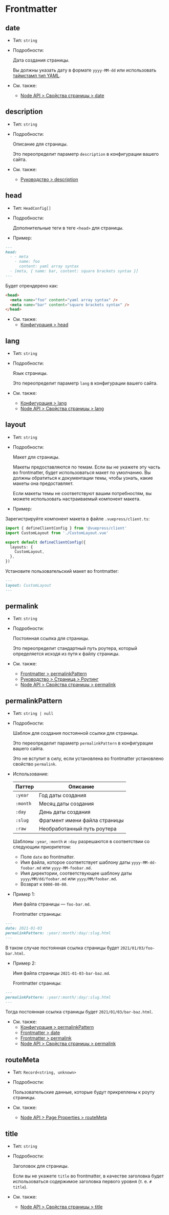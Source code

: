 # Frontmatter

<NpmBadge package="@vuepress/client" />
<NpmBadge package="@vuepress/markdown" />

## date

- Тип: `string`

- Подробности:

  Дата создания страницы.

  Вы должны указать дату в формате `yyyy-MM-dd` или использовать [таймстамп тип YAML](https://yaml.org/type/timestamp.html).

- См. также:
  - [Node API > Свойства страницы > date](./node-api.md#date)

## description

- Тип: `string`

- Подробности:

  Описание для страницы.

  Это переопределит параметр `description` в конфигурации вашего сайта.

- См. также:
  - [Руководство > description](./config.md#description)

## head

- Тип: `HeadConfig[]`

- Подробности:

  Дополнительные теги в теге `<head>` для страницы.

- Пример:

```md
---
head:
  - - meta
    - name: foo
      content: yaml array syntax
  - [meta, { name: bar, content: square brackets syntax }]
---
```

Будет отрендерено как:

```html
<head>
  <meta name="foo" content="yaml array syntax" />
  <meta name="bar" content="square brackets syntax" />
</head>
```

- См. также:
  - [Конфигурация > head](./config.md#head)

## lang

- Тип: `string`

- Подробности:

  Язык страницы.

  Это переопределит параметр `lang` в конфигурации вашего сайта.

- См. также:
  - [Конфигурация > lang](./config.md#lang)
  - [Node API > Свойства страницы > lang](./node-api.md#lang)

## layout

- Тип: `string`

- Подробности:

  Макет для страницы.

  Макеты предоставляются по темам. Если вы не укажете эту часть во frontmatter, будет использоваться макет по умолчанию. Вы должны обратиться к документации темы, чтобы узнать, какие макеты она предоставляет.

  Если макеты темы не соответствуют вашим потребностям, вы можете использовать настраиваемый компонент макета.

- Пример:

Зарегистрируйте компонент макета в файле `.vuepress/client.ts`:

```ts
import { defineClientConfig } from '@vuepress/client'
import CustomLayout from './CustomLayout.vue'

export default defineClientConfig({
  layouts: {
    CustomLayout,
  },
})
```

Установите пользовательский макет во frontmatter:

```md
---
layout: CustomLayout
---
```

## permalink

- Тип: `string`

- Подробности:

  Постоянная ссылка для страницы.

  Это переопределит стандартный путь роутера, который определяется исходя из путя к файлу страницы.

- См. также:
  - [Frontmatter > permalinkPattern](#permalinkpattern)
  - [Руководство > Страница > Роутинг](../guide/page.md#роутинг)
  - [Node API > Свойства страницы > permalink](./node-api.md#permalink)

## permalinkPattern

- Тип: `string | null`

- Подробности:

  Шаблон для создания постоянной ссылки для страницы.

  Это переопределит параметр `permalinkPattern` в конфигурации вашего сайта.

  Это не вступит в силу, если установлена во frontmatter установлено свойство `permalink`.

- Использование:

  | Паттер   | Описание                      |
  | -------- | ----------------------------- |
  | `:year`  | Год даты создания             |
  | `:month` | Месяц даты создания           |
  | `:day`   | День даты создания            |
  | `:slug`  | Фрагмент имени файла страницы |
  | `:raw`   | Необработанный путь роутера   |

  Шаблоны `:year`, `:month` и `:day` разрешаются в соответствии со следующим приоритетом:

  - Поле `date` во frontmatter.
  - Имя файла, которое соответствует шаблону даты `yyyy-MM-dd-foobar.md` или `yyyy-MM-foobar.md`.
  - Имя директории, соответствующее шаблону даты `yyyy/MM/dd/foobar.md` или `yyyy/MM/foobar.md`.
  - Возврат к `0000-00-00`.

- Пример 1:

  Имя файла страницы — `foo-bar.md`.

  Frontmatter страницы:

```md
---
date: 2021-01-03
permalinkPattern: :year/:month/:day/:slug.html
---
```

В таком случае постоянная ссылка страницы будет `2021/01/03/foo-bar.html`.

- Пример 2:

  Имя файла страницы `2021-01-03-bar-baz.md`.

  Frontmatter страницы:

```md
---
permalinkPattern: :year/:month/:day/:slug.html
---
```

Тогда постоянная ссылка страницы будет `2021/01/03/bar-baz.html`.

- См. также:
  - [Конфигурация > permalinkPattern](./config.md#permalinkpattern)
  - [Frontmatter > date](#date)
  - [Frontmatter > permalink](#permalink)
  - [Node API > Свойства страницы > permalink](./node-api.md#permalink)

## routeMeta

- Тип: `Record<string, unknown>`

- Подробности:

  Пользовательские данные, которые будут прикреплены к роуту страницы.

- См. также:
  - [Node API > Page Properties > routeMeta](./node-api.md#routeMeta)

## title

- Тип: `string`

- Подробности:

  Заголовок для страницы.

  Если вы не укажете `title` во frontmatter, в качестве заголовка будет использоваться содержимое заголовка первого уровня (т. е. `# title`).

- См. также:
  - [Node API > Свойства страницы > title](./node-api.md#title)
